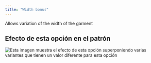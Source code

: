 ```yaml
---
title: "Width bonus"
---
```


Allows variation of the width of the garment

## Efecto de esta opción en el patrón

![Esta imagen muestra el efecto de esta opción superponiendo varias variantes que tienen un valor diferente para esta opción](walburga_widthbonus_sample.svg "Efecto de esta opción en el patrón")
